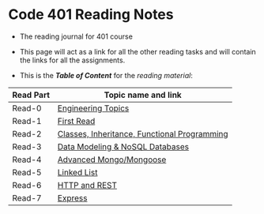 # Code 401 Reading Notes

* The reading journal for 401 course

* This page will act as a link for all the other reading tasks and will contain the links for all the assignments.

* This is the ***Table of Content*** for the *reading material*:


 

| Read Part                    |       Topic name and link
-------------------------------|-----------------------------------
| Read-0                      |[Engineering Topics](https://ammarBadwan-401-advanced-javascript.github.io/reading-notes-401/class-00)
| Read-1                       |[First Read](https://ammarBadwan-401-advanced-javascript.github.io/reading-notes-401/class-01)
| Read-2                       |[Classes, Inheritance, Functional Programming](https://ammarBadwan-401-advanced-javascript.github.io/reading-notes-401/class-02)
| Read-3                       |[Data Modeling & NoSQL Databases](https://ammarBadwan-401-advanced-javascript.github.io/reading-notes-401/class-03)
| Read-4                       |[Advanced Mongo/Mongoose](https://ammarBadwan-401-advanced-javascript.github.io/reading-notes-401/class-04)
| Read-5                       |[Linked List](https://ammarBadwan-401-advanced-javascript.github.io/reading-notes-401/class-05)
| Read-6                       |[HTTP and REST](https://ammarBadwan-401-advanced-javascript.github.io/reading-notes-401/class-06)
| Read-7                       |[Express](https://ammarBadwan-401-advanced-javascript.github.io/reading-notes-401/class-07)